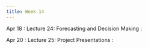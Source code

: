 ```yaml
---
title: Week 14
---
```


Apr 18
: Lecture 24: Forecasting and Decision Making
    :   

Apr 20
: Lecture 25: Project Presentations
    :   
